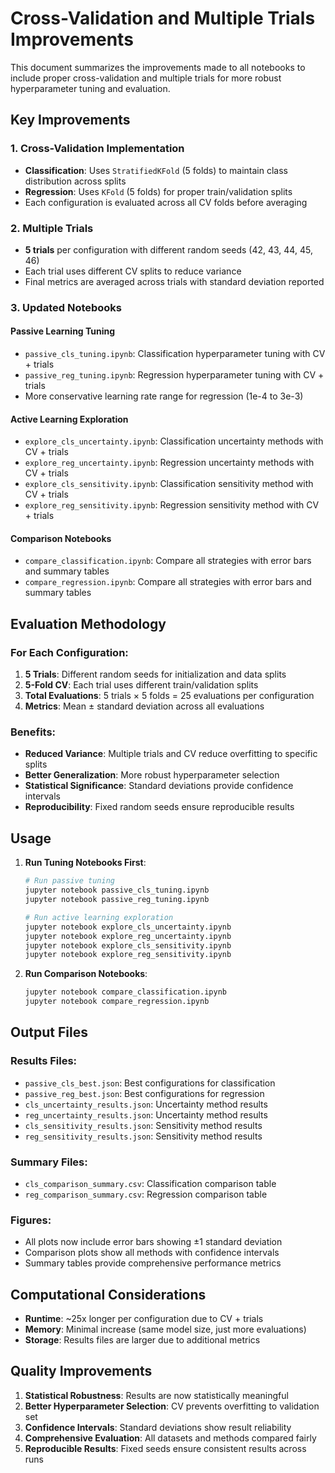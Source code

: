 # Cross-Validation and Multiple Trials Improvements

This document summarizes the improvements made to all notebooks to include proper cross-validation and multiple trials for more robust hyperparameter tuning and evaluation.

## Key Improvements

### 1. Cross-Validation Implementation
- **Classification**: Uses `StratifiedKFold` (5 folds) to maintain class distribution across splits
- **Regression**: Uses `KFold` (5 folds) for proper train/validation splits
- Each configuration is evaluated across all CV folds before averaging

### 2. Multiple Trials
- **5 trials** per configuration with different random seeds (42, 43, 44, 45, 46)
- Each trial uses different CV splits to reduce variance
- Final metrics are averaged across trials with standard deviation reported

### 3. Updated Notebooks

#### Passive Learning Tuning
- `passive_cls_tuning.ipynb`: Classification hyperparameter tuning with CV + trials
- `passive_reg_tuning.ipynb`: Regression hyperparameter tuning with CV + trials
- More conservative learning rate range for regression (1e-4 to 3e-3)

#### Active Learning Exploration
- `explore_cls_uncertainty.ipynb`: Classification uncertainty methods with CV + trials
- `explore_reg_uncertainty.ipynb`: Regression uncertainty methods with CV + trials
- `explore_cls_sensitivity.ipynb`: Classification sensitivity method with CV + trials
- `explore_reg_sensitivity.ipynb`: Regression sensitivity method with CV + trials

#### Comparison Notebooks
- `compare_classification.ipynb`: Compare all strategies with error bars and summary tables
- `compare_regression.ipynb`: Compare all strategies with error bars and summary tables

## Evaluation Methodology

### For Each Configuration:
1. **5 Trials**: Different random seeds for initialization and data splits
2. **5-Fold CV**: Each trial uses different train/validation splits
3. **Total Evaluations**: 5 trials × 5 folds = 25 evaluations per configuration
4. **Metrics**: Mean ± standard deviation across all evaluations

### Benefits:
- **Reduced Variance**: Multiple trials and CV reduce overfitting to specific splits
- **Better Generalization**: More robust hyperparameter selection
- **Statistical Significance**: Standard deviations provide confidence intervals
- **Reproducibility**: Fixed random seeds ensure reproducible results

## Usage

1. **Run Tuning Notebooks First**:
   ```bash
   # Run passive tuning
   jupyter notebook passive_cls_tuning.ipynb
   jupyter notebook passive_reg_tuning.ipynb
   
   # Run active learning exploration
   jupyter notebook explore_cls_uncertainty.ipynb
   jupyter notebook explore_reg_uncertainty.ipynb
   jupyter notebook explore_cls_sensitivity.ipynb
   jupyter notebook explore_reg_sensitivity.ipynb
   ```

2. **Run Comparison Notebooks**:
   ```bash
   jupyter notebook compare_classification.ipynb
   jupyter notebook compare_regression.ipynb
   ```

## Output Files

### Results Files:
- `passive_cls_best.json`: Best configurations for classification
- `passive_reg_best.json`: Best configurations for regression
- `cls_uncertainty_results.json`: Uncertainty method results
- `reg_uncertainty_results.json`: Uncertainty method results
- `cls_sensitivity_results.json`: Sensitivity method results
- `reg_sensitivity_results.json`: Sensitivity method results

### Summary Files:
- `cls_comparison_summary.csv`: Classification comparison table
- `reg_comparison_summary.csv`: Regression comparison table

### Figures:
- All plots now include error bars showing ±1 standard deviation
- Comparison plots show all methods with confidence intervals
- Summary tables provide comprehensive performance metrics

## Computational Considerations

- **Runtime**: ~25x longer per configuration due to CV + trials
- **Memory**: Minimal increase (same model size, just more evaluations)
- **Storage**: Results files are larger due to additional metrics

## Quality Improvements

1. **Statistical Robustness**: Results are now statistically meaningful
2. **Better Hyperparameter Selection**: CV prevents overfitting to validation set
3. **Confidence Intervals**: Standard deviations show result reliability
4. **Comprehensive Evaluation**: All datasets and methods compared fairly
5. **Reproducible Results**: Fixed seeds ensure consistent results across runs
